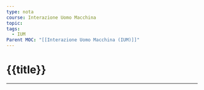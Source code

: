 ```yaml
---
type: nota
course: Interazione Uomo Macchina
topic: 
tags:
  - IUM
Parent MOC: "[[Interazione Uomo Macchina (IUM)]]"
---
```



# {{title}}
---
